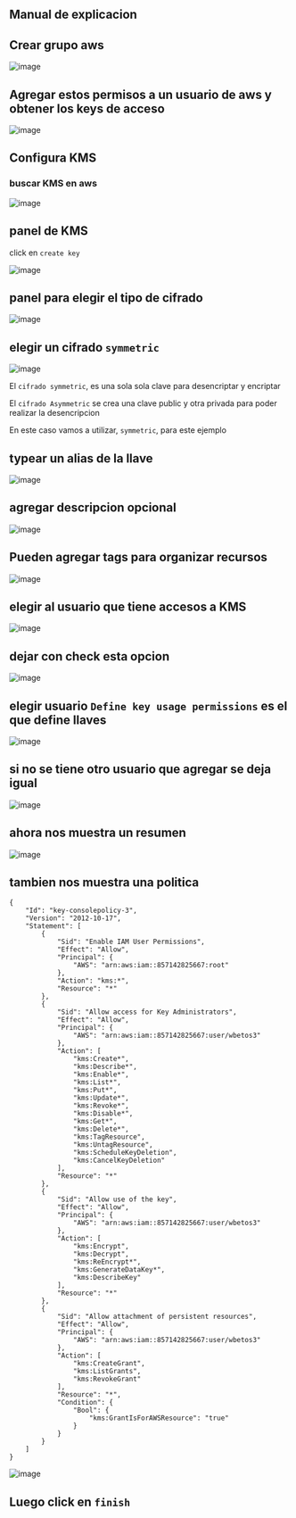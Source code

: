 ## Manual de explicacion

## Crear grupo aws

![image](https://user-images.githubusercontent.com/47198640/210157372-d360659f-8ff7-4b9a-8050-60bf8b63fd58.png)

## Agregar estos permisos a un usuario de aws y obtener los keys de acceso

![image](https://user-images.githubusercontent.com/47198640/210183679-c6e85704-9b0e-4e98-bec3-f18ce358b024.png)

## Configura KMS

### buscar KMS en aws

![image](https://user-images.githubusercontent.com/47198640/210183691-6a364814-914e-4ba6-9450-76b470195bf7.png)

## panel de KMS

click en `create key`

![image](https://user-images.githubusercontent.com/47198640/210183709-cebe4a3e-61a6-4474-8cc7-aec420a35f4c.png)

## panel para elegir el tipo de cifrado

![image](https://user-images.githubusercontent.com/47198640/210183736-c4db4e2c-aeb2-4463-ad40-24e3ae773081.png)

## elegir un cifrado `symmetric`

![image](https://user-images.githubusercontent.com/47198640/210183746-55e14bf2-87cd-41b3-ac19-a3cb34a68761.png)

El `cifrado symmetric`, es una sola sola clave para desencriptar y encriptar

El `cifrado Asymmetric` se crea una clave public y otra privada para poder realizar la desencripcion

En este caso vamos a utilizar, `symmetric`, para este ejemplo

## typear un alias de la llave

![image](https://user-images.githubusercontent.com/47198640/210183882-3afd4d16-3ad6-4631-afbc-eb87cfbd9823.png)


## agregar descripcion opcional

![image](https://user-images.githubusercontent.com/47198640/210183892-fcdf1fcf-797a-44d2-a501-46c4fb9564a4.png)

## Pueden agregar tags para organizar recursos

![image](https://user-images.githubusercontent.com/47198640/210183904-2d70aec8-c32b-4d46-8f28-b4901f55f862.png)

## elegir al usuario que tiene accesos a KMS

![image](https://user-images.githubusercontent.com/47198640/210183934-bc02c50a-cf65-4f54-a730-5ed1d5f661d2.png)

## dejar con check esta opcion

![image](https://user-images.githubusercontent.com/47198640/210183938-58466da7-94f9-4bde-b86f-1b5420fdd79e.png)

## elegir usuario `Define key usage permissions` es el que define llaves

![image](https://user-images.githubusercontent.com/47198640/210183953-41129500-2efe-408c-b3d5-a857351c48ff.png)

## si no se tiene otro usuario que agregar se deja igual

![image](https://user-images.githubusercontent.com/47198640/210183989-2c979975-da79-4928-85cb-236e4cb0373a.png)

## ahora nos muestra un resumen

![image](https://user-images.githubusercontent.com/47198640/210184018-b8d966eb-94c8-47ec-ac0e-a00a8cbb1250.png)


## tambien nos muestra una politica

```
{
    "Id": "key-consolepolicy-3",
    "Version": "2012-10-17",
    "Statement": [
        {
            "Sid": "Enable IAM User Permissions",
            "Effect": "Allow",
            "Principal": {
                "AWS": "arn:aws:iam::857142825667:root"
            },
            "Action": "kms:*",
            "Resource": "*"
        },
        {
            "Sid": "Allow access for Key Administrators",
            "Effect": "Allow",
            "Principal": {
                "AWS": "arn:aws:iam::857142825667:user/wbetos3"
            },
            "Action": [
                "kms:Create*",
                "kms:Describe*",
                "kms:Enable*",
                "kms:List*",
                "kms:Put*",
                "kms:Update*",
                "kms:Revoke*",
                "kms:Disable*",
                "kms:Get*",
                "kms:Delete*",
                "kms:TagResource",
                "kms:UntagResource",
                "kms:ScheduleKeyDeletion",
                "kms:CancelKeyDeletion"
            ],
            "Resource": "*"
        },
        {
            "Sid": "Allow use of the key",
            "Effect": "Allow",
            "Principal": {
                "AWS": "arn:aws:iam::857142825667:user/wbetos3"
            },
            "Action": [
                "kms:Encrypt",
                "kms:Decrypt",
                "kms:ReEncrypt*",
                "kms:GenerateDataKey*",
                "kms:DescribeKey"
            ],
            "Resource": "*"
        },
        {
            "Sid": "Allow attachment of persistent resources",
            "Effect": "Allow",
            "Principal": {
                "AWS": "arn:aws:iam::857142825667:user/wbetos3"
            },
            "Action": [
                "kms:CreateGrant",
                "kms:ListGrants",
                "kms:RevokeGrant"
            ],
            "Resource": "*",
            "Condition": {
                "Bool": {
                    "kms:GrantIsForAWSResource": "true"
                }
            }
        }
    ]
}
```

![image](https://user-images.githubusercontent.com/47198640/210184038-d1e91f93-d513-4821-ba2b-1e7293e524cd.png)

## Luego click en `finish`












